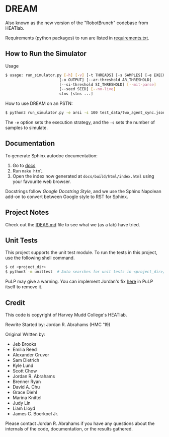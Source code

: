 # DREAM

Also known as the new version of the "RobotBrunch" codebase from HEATlab.

Requirements (python packages) to run are listed in
[requirements.txt](requirements.txt).

## How to Run the Simulator

Usage

```bash
$ usage: run_simulator.py [-h] [-v] [-t THREADS] [-s SAMPLES] [-e EXECUTION]
                        [-o OUTPUT] [--ar-threshold AR_THRESHOLD]
                        [--si-threshold SI_THRESHOLD] [--mit-parse]
                        [--seed SEED] [--no-live]
                        stns [stns ...]
```

How to use DREAM on an PSTN:

```bash
$ python3 run_simulator.py -e arsi -s 100 test_data/two_agent_sync.json
```

The `-e` option sets the execution strategy, and the `-s` sets the number of samples to simulate.

## Documentation
To generate Sphinx autodoc documentation:
1. Go to [docs](docs/)
2. Run `make html`.
3. Open the index now generated at `docs/build/html/index.html` using your
   favourite web browser.

Docstrings follow *Google Docstring Style*, and we use the Sphinx Napolean add-on
to convert between Google style to RST for Sphinx.

## Project Notes
Check out the [IDEAS.md](IDEAS.md) file to see what we (as a lab) have tried.

## Unit Tests
This project supports the unit test module. To run the tests in this project,
use the following shell command.

```bash
$ cd <project_dir>
$ python3 -m unittest  # Auto searches for unit tests in <project_dir>/tests
```

PuLP may give a warning. You can implement Jordan's fix [here][1] in PuLP
itself to remove it.

## Credit
This code is copyright of Harvey Mudd College's HEATlab.

Rewrite Started by: Jordan R. Abrahams (HMC '19)

Original Written by:
* Jeb Brooks
* Emilia Reed
* Alexander Gruver
* Sam Dietrich
* Kyle Lund
* Scott Chow
* Jordan R. Abrahams
* Brenner Ryan
* David A. Chu
* Grace Diehl
* Marina Knittel
* Judy Lin
* Liam Lloyd
* James C. Boerkoel Jr.

Please contact Jordan R. Abrahams if you have any questions about the internals
of the code, documentation, or the results gathered.

[1]: https://github.com/CrystalLord/pulp/commit/693ad5d91380aacfe48297ad772c2ae4b248970a

